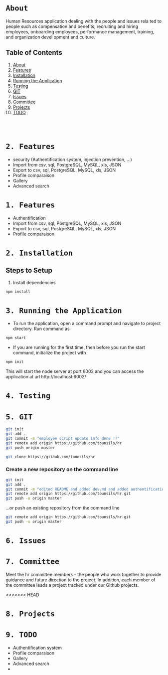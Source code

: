 # `About`

Human Resources application dealing with the people and issues rela ted to people such as compensation and benefits, recruiting and hiring employees, onboarding employees, performance management, training, and organization devel opment and culture.


## Table of Contents

1.  [About](#About)
2.  [Features](#2-Features)
3.  [Installation](#3-Installation)
4.  [Running the Application](#4-Running-the-Application)
5.  [Testing](#5-Testing)
6.  [GIT](#6-GIT)
7.  [Issues](#7-Issues)
8.  [Committee](#8-Committee)
9.  [Projects](#9-Projects)
10.  [TODO](#10-TODO)


<br/><br/>

# `2. Features`
- security (Authentification system, injection prevention, ...)
- Import from csv, sql, PostgreSQL, MySQL, xls, JSON
- Export to csv, sql, PostgreSQL, MySQL, xls, JSON
- Profile comparaison
- Gallery
- Advanced search


# `1. Features`
- Authentification
- Import from csv, sql, PostgreSQL, MySQL, xls, JSON
- Export to csv, sql, PostgreSQL, MySQL, xls, JSON
- Profile comparaison


# `2. Installation`
## Steps to Setup

1. Install dependencies

```bash
npm install
```

# `3. Running the Application`

- To run the application, open a command prompt and navigate to project directory. Run command as
```bash
npm start
```
- If you are running for the first time, then before you run the start command, initialize the project with
```bash
npm init
```
This will start the node server at port 6002 and you can access the application at url http://localhost:6002/

# `4. Testing`


# `5. GIT`

```bash
git init
git add .
git commit -m "employee script update info done !!"
git remote add origin https://github.com/tounsils/hr
git push origin master

git clone https://github.com/tounsils/hr
```

### Create a new repository on the command line
```bash
git init
git add .
git commit -m "edited README and added dev.md and added authentification system"
git remote add origin https://github.com/tounsils/hr.git
git push -u origin master
```
…or push an existing repository from the command line

```bash
git remote add origin https://github.com/tounsils/hr.git
git push -u origin master
```

# `6. Issues`




# `7. Committee`

Meet the hr committee members - the people who work together to provide 
guidance and future direction to the project. 
In addition, each member of the committee leads a project tracked under our Github projects.

<<<<<<< HEAD
# `8. Projects`




# `9. TODO`

- Authentification system
- Profile comparaison
- Gallery
- Advanced search
- 


